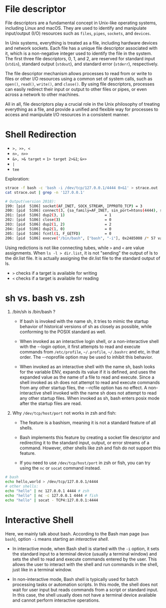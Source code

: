 # File descriptor

File descriptors are a fundamental concept in Unix-like operating systems, including Linux and macOS. They are used to identify and manipulate input/output (I/O) resources such as `files`, `pipes`, `sockets`, and `devices`.

In Unix systems, everything is treated as a file, including hardware devices and network sockets. Each file has a unique file descriptor associated with it, which is a non-negative integer used to identify the file in the system. The first three file descriptors, 0, 1, and 2, are reserved for standard input (`stdin`), standard output (`stdout`), and standard error (`stderr`), respectively.

The file descriptor mechanism allows processes to read from or write to files or other I/O resources using a common set of system calls, such as `open()`, `read()`, `write()`, and `close()`. By using file descriptors, processes can easily redirect their input or output to other files or pipes, or even across a network to other machines.

All in all, file descriptors play a crucial role in the Unix philosophy of treating everything as a file, and provide a unified and flexible way for processes to access and manipulate I/O resources in a consistent manner.



# Shell Redirection

- `>, >>, <`
- `n>, n>>`
- `&>, >& target` = `1> target 2>&1`; `&>>`
- `|`
- `tee`

Exploration:

```bash
strace -f bash -c 'bash -i /dev/tcp/127.0.0.1/4444 0>&1' > strace.out
cat strace.out | grep -n '127.0.0.1'

# Output(version 2018):
199: [pid  5106] socket(AF_INET, SOCK_STREAM, IPPROTO_TCP) = 3
200: [pid  5106] connect(3, {sa_family=AF_INET, sin_port=htons(4444), sin_addr=inet_addr("127.0.0.1")}, 16) = 0
201: [pid  5106] dup2(3, 1)                  = 1
202: [pid  5106] close(3)                    = 0
203: [pid  5106] dup2(1, 2)                  = 2
204: [pid  5106] dup2(1, 0)                  = 0
205: [pid  5106] fcntl(1, F_GETFD)           = 0
206: [pid  5106] execve("/bin/bash", ["bash", "-i"], 0x2485008 /* 57 vars */) = 0
```

Using redictions is not like connecting tubes, while `>` and `<` are value assignments. When `ls -l > dir.list`, it is not "sending" the output of ls to the dir.list file. It is actually assigning the dir.list file to the standard output of ls.

- `>` checks if a target is available for writing
- `<` checks if a target is available for reading



# sh vs. bash vs. zsh

1. /bin/sh is /bin/bash ?

   - If bash is invoked with the name sh, it tries to mimic the startup behavior of historical  versions of sh as closely as possible, while conforming to the POSIX standard as well.  

   - When invoked as an interactive login  shell,  or  a  non-interactive shell  with the --login option, it first attempts to read and execute commands from `/etc/profile`, `~/.profile`, `~/.bashrc` and etc, in that order. The --noprofile option may be used  to inhibit this behavior. 

   - When invoked as an interactive shell with the name sh, bash looks for the variable ENV, expands its value  if  it  is  defined,  and  uses  the expanded value as the name of a file to read and execute.  Since a shell invoked as sh does not attempt to read and execute commands from any other startup files,  the --rcfile  option  has  no effect.  A non-interactive shell invoked with the name sh does not attempt to read any other startup files.  When invoked as sh, bash  enters posix mode after the startup files are read.


2. Why `/dev/tcp/host/port` not works in zsh and fish:

   - The feature is a bashism, meaning it is not a standard feature of all shells.

   - Bash implements this feature by creating a socket file descriptor and redirecting it to the standard input, output, or error streams of a command. However, other shells like zsh and fish do not support this feature.

   - If you need to use `/dev/tcp/host/port` in zsh or fish, you can try using the `nc` or `socat` command instead.


```bash
# bash
echo hello,world > /dev/tcp/127.0.0.1/4444
# other shells:
echo "hello" | nc 127.0.0.1 4444 # zsh
echo "hello" | nc -c 127.0.0.1 4444 # fish
echo "hello" | socat - TCP4:127.0.0.1:4444
```



# Interactive Shell

Here, we mainly talk about bash. According to the Bash man page (`man bash`), option `-i` means starting an *interactive shell*.

- In interactive mode, when Bash shell is started with the `-i` option, it sets the standard input to a terminal device (usually a terminal window) and sets the shell to read and execute commands entered by the user. This allows the user to interact with the shell and run commands in the shell, just like in a terminal window.

- In non-interactive mode, Bash shell is typically used for batch processing tasks or automation scripts. In this mode, the shell does not wait for user input but reads commands from a script or standard input. In this case, the shell usually does not have a terminal device available and cannot perform interactive operations.